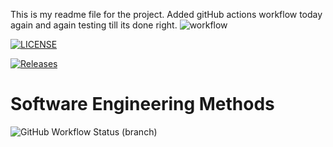 This is my readme file for the project.
Added gitHub actions workflow today again and again testing till its done right.
![workflow](https://github.com/TendaiCho/sem/actions/workflows/main.yml/badge.svg)

[![LICENSE](https://img.shields.io/github/license/TendaiCho/sem.svg?style=flat-square)](https://github.com/TendaiCho/sem/blob/master/LICENSE)

[![Releases](https://img.shields.io/github/release/TendaiCho/sem/all.svg?style=flat-square)](https://github.com/TendaiCho/sem/releases)

# Software Engineering Methods
![GitHub Workflow Status (branch)](https://img.shields.io/github/workflow/status/TendaiCho/sem/java_development_on_docker/develop?style=flat-square)